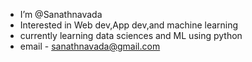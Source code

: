- I’m @Sanathnavada
- Interested in Web dev,App dev,and machine learning
- currently learning data sciences and ML using python 
- email - sanathnavada@gmail.com

<!---
Sanathnavada/Sanathnavada is a ✨ special ✨ repository because its `README.md` (this file) appears on your GitHub profile.
You can click the Preview link to take a look at your changes.
--->
